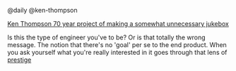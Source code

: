 @daily
@ken-thompson

[Ken Thompson 70 year project of making a somewhat unnecessary jukebox](https://www.youtube.com/watch?v=kaandEt_pKw)

Is this the type of engineer you've to be? Or is that totally the wrong message. The notion that there's no 'goal' per
se to the end product. When you ask yourself what you're really interested in it goes through that lens of
[prestige](../articles/pg_love.md)
